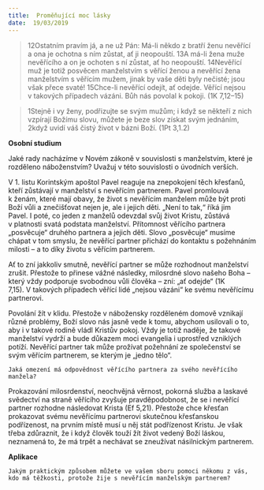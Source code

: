 ```yaml
---
title:  Proměňující moc lásky
date:  19/03/2019
---
```


> <p></p>
> 12Ostatním pravím já, a ne už Pán: Má-li někdo z bratří ženu nevěřící a ona je ochotna s ním zůstat, ať ji neopouští.  13A má-li žena muže nevěřícího a on je ochoten s ní zůstat, ať ho neopouští. 14Nevěřící muž je totiž posvěcen manželstvím s věřící ženou a nevěřící žena manželstvím s věřícím mužem, jinak by vaše děti byly nečisté; jsou však přece svaté!  15Chce-li nevěřící odejít, ať odejde. Věřící nejsou v takových případech vázáni. Bůh nás povolal k pokoji. (1K 7,12–15)

> <p></p>
> 1Stejně i vy ženy, podřizujte se svým mužům; i když se někteří z nich vzpírají Božímu slovu, můžete je beze slov získat svým jednáním, 2když uvidí váš čistý život v bázni Boží. (1Pt 3,1.2)

**Osobní studium**

Jaké rady nacházíme v Novém zákoně v souvislosti s manželstvím, které je rozděleno náboženstvím? Uvažuj v této souvislosti o úvodních verších.

V 1. listu Korintským apoštol Pavel reaguje na znepokojení těch křesťanů, kteří zůstávají v manželství s nevěřícím partnerem. Pavel promlouvá k ženám, které mají obavy, že život s nevěřícím manželem může být proti Boží vůli a znečišťovat nejen je, ale i jejich děti. „Není to tak,“ říká jim Pavel. I poté, co jeden z manželů odevzdal svůj život Kristu, zůstává v platnosti svatá podstata manželství. Přítomnost věřícího partnera „posvěcuje“ druhého partnera a jejich děti. Slovo „posvěcuje“ musíme chápat v tom smyslu, že nevěřící partner přichází do kontaktu s požehnáním milosti – a to díky životu s věřícím partnerem.

Ať to zní jakkoliv smutně, nevěřící partner se může rozhodnout manželství zrušit. Přestože to přinese vážné následky, milosrdné slovo našeho Boha – který vždy podporuje svobodnou vůli člověka – zní: „ať odejde“ (1K 7,15). V takových případech věřící lidé „nejsou vázáni“ ke svému nevěřícímu partnerovi.

Povolání žít v klidu. Přestože v nábo­žen­­sky rozděleném domově vznikají různé problémy, Boží slovo nás jasně vede k tomu, abychom usilovali o to, aby i v takové rodině vládl Kristův pokoj. Vždy je totiž naděje, že takové manželství vydrží a bude důkazem moci evangelia i uprostřed vzniklých potíží. Nevěřící partner tak může prožívat požehnání ze společenství se svým věřícím partnerem, se kterým je „jedno tělo“.

`Jaká omezení má odpovědnost věřícího partnera za svého nevěřícího manžela?`

Prokazování milosrdenství, neochvějná věrnost, pokorná služba a laskavé svědectví na straně věřícího zvyšuje pravděpodobnost, že se i nevěřící partner rozhodne následovat Krista (Ef 5,21). Přestože chce křesťan prokazovat svému nevěřícímu partnerovi skutečnou křesťanskou podřízenost, na prvním místě musí u něj stát podřízenost Kristu. Je však třeba zdůraznit, že i když člověk touží žít život vedený Boží láskou, neznamená to, že má trpět a nechávat se zneužívat násilnickým partnerem.

**Aplikace**

`Jakým praktickým způsobem můžete ve vašem sboru pomoci někomu z vás, kdo má těžkosti, protože žije s nevěřícím manželským partnerem?`